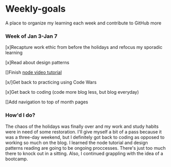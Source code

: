 # Weekly-goals
A place to organize my learning each week and contribute to GitHub more

### Week of Jan 3-Jan 7
[x]Recapture work ethic from before the holidays and refocus my sporadic learning

[x]Read about design patterns

[]Finish [node video tutorial](https://www.youtube.com/watch?v=BBOUfdUZIVo&index=17&list=PL4cUxeGkcC9gcy9lrvMJ75z9maRw4byYp)

[x/]Get back to practicing using Code Wars

[x]Get back to coding (code more blog less, but blog everyday)

[]Add navigation to top of month pages



### How'd I do?

The chaos of the holidays was finally over and my work and study habits were in need of some restoration. I'll give myself a bit of a pass because it was  a three-day weekend, but I definitely got back to coding as opposed to working so much on the blog. I learned the node tutorial and design patterns reading are going to be ongoing proccesses. There's just too much there to knock out in a sitting. Also, I continued grappling with the idea of a bootcamp. 